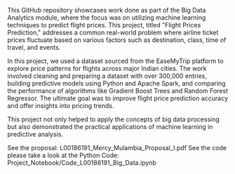 This GitHub repository showcases work done as part of the Big Data Analytics module, where the focus was on utilizing machine learning techniques to predict flight prices. 
This project, titled "Flight Prices Prediction," addresses a common real-world problem where airline ticket prices fluctuate based on various factors such as 
destination, class, time of travel, and events.

In this project, we used a dataset sourced from the EaseMyTrip platform to explore price patterns for flights across major Indian cities. 
The work involved cleaning and preparing a dataset with over 300,000 entries, building predictive models using Python and Apache Spark, 
and comparing the performance of algorithms like Gradient Boost Trees and Random Forest Regressor. The ultimate goal was to improve flight price prediction accuracy 
and offer insights into pricing trends.

This project not only helped to apply the concepts of big data processing but also demonstrated the practical applications of machine learning in predictive analysis​.

See the proposal: L00186191_Mercy_Mulambia_Proposal_I.pdf
See the code please take a look at the Python Code: Project_Notebook/Code_L00186191_Big_Data.ipynb
